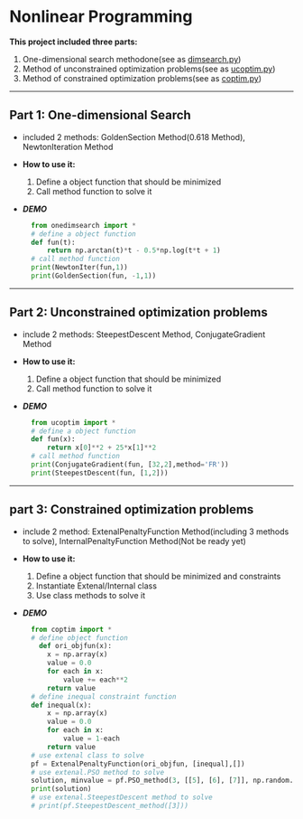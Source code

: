 # Nonlinear Programming

**This project included three parts:**

1. One-dimensional search methodone(see as [dimsearch.py](onedimsearch.py))
2. Method of unconstrained optimization problems(see as [ucoptim.py](ucoptim.py))
3. Method of constrained optimization problems(see as [coptim.py](coptim.py))

---

## Part 1: One-dimensional Search

- included 2 methods: GoldenSection Method(0.618 Method), NewtonIteration Method

- **How to use it:**
  
  1. Define a object function that should be minimized
  2. Call method function to solve it

- ***DEMO***
  
  ```py
    from onedimsearch import *
    # define a object function
    def fun(t):
        return np.arctan(t)*t - 0.5*np.log(t*t + 1)
    # call method function
    print(NewtonIter(fun,1))
    print(GoldenSection(fun, -1,1))
    ```

---

## Part 2: Unconstrained optimization problems

- include 2 methods: SteepestDescent Method, ConjugateGradient Method
- **How to use it:**
  
  1. Define a object function that should be minimized
  2. Call method function to solve it
- ***DEMO***

  ```py
    from ucoptim import *
    # define a object function
    def fun(x):
        return x[0]**2 + 25*x[1]**2
    # call method function
    print(ConjugateGradient(fun, [32,2],method='FR'))
    print(SteepestDescent(fun, [1,2]))
  ```

---

## part 3: Constrained optimization problems

- include 2 method: ExtenalPenaltyFunction Method(including 3 methods to solve), InternalPenaltyFunction Method(Not be ready yet)
- **How to use it:**
  
  1. Define a object function that should be minimized and constraints
  2. Instantiate Extenal/Internal class
  3. Use class methods to solve it

- ***DEMO***
  
  ```py
    from coptim import *
    # define object function
      def ori_objfun(x):
        x = np.array(x)
        value = 0.0
        for each in x:
            value += each**2
        return value
    # define inequal constraint function
    def inequal(x):
        x = np.array(x)
        value = 0.0
        for each in x:
            value = 1-each
        return value
    # use extenal class to solve
    pf = ExtenalPenaltyFunction(ori_objfun, [inequal],[])
    # use extenal.PSO method to solve
    solution, minvalue = pf.PSO_method(3, [[5], [6], [7]], np.random.rand(3,1), [1,1,1])
    print(solution)
    # use extenal.SteepestDescent method to solve
    # print(pf.SteepestDescent_method([3]))
    ```

